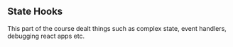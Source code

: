 ## State Hooks

This part of the course dealt things such as complex state, event handlers, debugging react apps etc.
